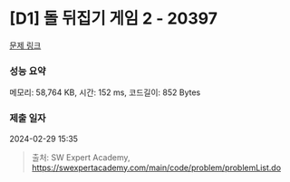 # [D1] 돌 뒤집기 게임 2 - 20397 

[문제 링크](https://swexpertacademy.com/main/code/problem/problemDetail.do?contestProbId=AY3o7m4axawDFAUZ) 

### 성능 요약

메모리: 58,764 KB, 시간: 152 ms, 코드길이: 852 Bytes

### 제출 일자

2024-02-29 15:35



> 출처: SW Expert Academy, https://swexpertacademy.com/main/code/problem/problemList.do